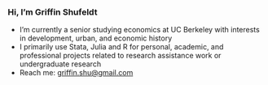 <h3> Hi, I’m Griffin Shufeldt </h3>

- I’m currently a senior studying economics at UC Berkeley with interests in development, urban, and economic history
- I primarily use Stata, Julia and R for personal, academic, and professional projects related to research assistance work or undergraduate research
- Reach me: griffin.shu@gmail.com
